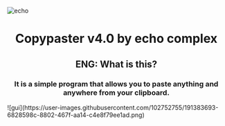 ![echo](https://user-images.githubusercontent.com/102752755/191383050-3f7db6ec-b4fb-4660-a463-73c40b06f1a2.jpg)
<h1 align=center><b>Copypaster v4.0 by echo complex</b></h1>
<h2 align=center><b>ENG: What is this?</b></h2>
<h3 align=center>It is a simple program that allows you to paste anything and anywhere from your clipboard.</h3>
![gui](https://user-images.githubusercontent.com/102752755/191383693-6828598c-8802-467f-aa14-c4e8f79ee1ad.png)

